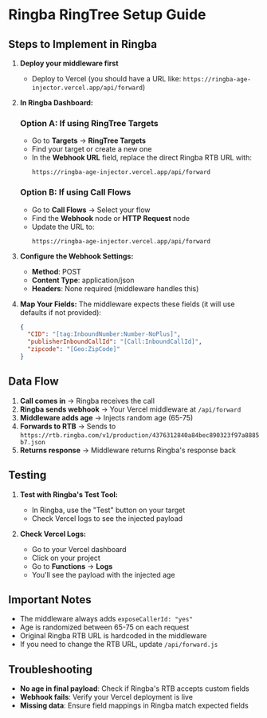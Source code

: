 # Ringba RingTree Setup Guide

## Steps to Implement in Ringba

1. **Deploy your middleware first**
   - Deploy to Vercel (you should have a URL like: `https://ringba-age-injector.vercel.app/api/forward`)

2. **In Ringba Dashboard:**
   
   ### Option A: If using RingTree Targets
   - Go to **Targets** → **RingTree Targets**
   - Find your target or create a new one
   - In the **Webhook URL** field, replace the direct Ringba RTB URL with:
     ```
     https://ringba-age-injector.vercel.app/api/forward
     ```

   ### Option B: If using Call Flows
   - Go to **Call Flows** → Select your flow
   - Find the **Webhook** node or **HTTP Request** node
   - Update the URL to:
     ```
     https://ringba-age-injector.vercel.app/api/forward
     ```

3. **Configure the Webhook Settings:**
   - **Method**: POST
   - **Content Type**: application/json
   - **Headers**: None required (middleware handles this)

4. **Map Your Fields:**
   The middleware expects these fields (it will use defaults if not provided):
   ```json
   {
     "CID": "[tag:InboundNumber:Number-NoPlus]",
     "publisherInboundCallId": "[Call:InboundCallId]", 
     "zipcode": "[Geo:ZipCode]"
   }
   ```

## Data Flow

1. **Call comes in** → Ringba receives the call
2. **Ringba sends webhook** → Your Vercel middleware at `/api/forward`
3. **Middleware adds age** → Injects random age (65-75)
4. **Forwards to RTB** → Sends to `https://rtb.ringba.com/v1/production/4376312840a84bec890323f97a8885b7.json`
5. **Returns response** → Middleware returns Ringba's response back

## Testing

1. **Test with Ringba's Test Tool:**
   - In Ringba, use the "Test" button on your target
   - Check Vercel logs to see the injected payload

2. **Check Vercel Logs:**
   - Go to your Vercel dashboard
   - Click on your project
   - Go to **Functions** → **Logs**
   - You'll see the payload with the injected age

## Important Notes

- The middleware always adds `exposeCallerId: "yes"`
- Age is randomized between 65-75 on each request
- Original Ringba RTB URL is hardcoded in the middleware
- If you need to change the RTB URL, update `/api/forward.js`

## Troubleshooting

- **No age in final payload**: Check if Ringba's RTB accepts custom fields
- **Webhook fails**: Verify your Vercel deployment is live
- **Missing data**: Ensure field mappings in Ringba match expected fields